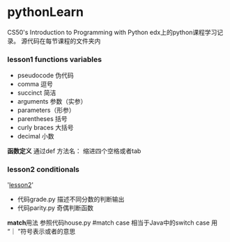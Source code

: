 # pythonLearn
CS50's Introduction to Programming with Python 
edx上的python课程学习记录。
源代码在每节课程的文件夹内
### lesson1 functions variables
- pseudocode 伪代码
- comma 逗号
- succinct 简洁
- arguments 参数（实参）
- parameters（形参）
- parentheses 括号
- curly braces 大括号
- decimal 小数

**函数定义**
通过def 方法名：
    缩进四个空格或者tab 
>
### lesson2 conditionals 
'[lesson2](https://github.com/alanwang123/pythonLearn/tree/main/lesson2%20conditionals)'

- 代码grade.py 描述不同分数的判断输出
- 代码parity.py 奇偶判断函数

**match**用法 参照代码house.py
#match case 相当于Java中的switch case 用 “｜ ”符号表示或者的意思




